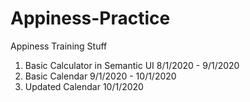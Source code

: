 # Appiness-Practice
Appiness Training Stuff
1) Basic Calculator in Semantic UI 8/1/2020 - 9/1/2020
2) Basic Calendar 9/1/2020 - 10/1/2020
3) Updated Calendar 10/1/2020
